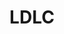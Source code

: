 ---
slug: ldlc-smartcat
title: LDLC
website: http://www.ldlc.com
topic: Conseil en Big-Data, Expertise Elasticsearch & SOLR
category: x-references
subcategory: reference
photo: /img/portfolio/logo-ldlc-png.png
sort: 3
ref-smartcat: yes
---